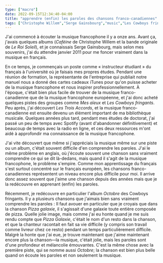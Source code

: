 ```yaml
---
type: ["macro"]
date: 2022-09-15T12:34:40-04:00
title: "apprendre (enfin) les paroles des chansons franco-canadiennes"
tags: ["Christophe Willem","Serge Gainsbourg","music","Les Cowboys fringants","Mes aïeux","Le Roi Soleil","Les Trois Accords"]
---
```

J'ai commencé à écouter la musique francophone il y a onze ans. Avant ça, j'avais quelques albums (*Caféine* de Christophe Willem et la bande originale de *Le Roi Soleil*), et je connaissais Serge Gainsbourg, mais selon mes souvenirs, j'ai du attendre janvier 2011 pour me foncer vraiment dans la musique en français. 

En ce temps, je commençais un poste comme « instructeur étudiant » du français à l'université où je faisais mes propres études. Pendant une réunion de formation, la représentante de l'entreprise qui publiait notre manuel nous a donné des cartes cadeaux iTunes pour qu'on puisse acheter de la musique francophone et nous inspirer professionnellement. À l'époque, c'était bien plus facile de trouver de la musique franco-canadienne que de la musique francophone européenne, et j'ai donc acheté quelques pistes des groupes comme *Mes aïeux* et *Les Cowboys fringants*. Peu après, j'ai découvert *Les Trois Accords*, et la musique franco-canadienne est ensuite devenu un élément important de ma bibliothèque musicale. Quelques années plus tard, pendant mes études de doctorat, j'ai passé un peu de temps avec Spotify (avant d'abandonner définitivement) et beaucoup de temps avec la radio en ligne, et ces deux ressources m'ont aidé à approfondir ma connaissance de la musique francophone. 

J'ai vite découvert que même si j'appréciais la musique même sur une piste ou un album, c'était souvent difficile d'en comprendre les paroles. J'ai le même problème en anglais, où j'écoute souvent une chanson sans vraiment comprendre ce qui se dit là-dedans, mais quand il s'agit de la musique francophone, le problème s'empire. Comme mon apprentissage du français s'est surtout concentré sur le français européen, les chansons franco-canadiennes représentent un niveau encore plus difficile pour moi. Il arrive donc assez souvent que j'aime une chanson depuis des années mais que je la redécouvre en apprenant (enfin) les paroles. 

Récemment, je redécouvre en particulier l'album *Octobre* des Cowboys fringants. Il y a plusieurs chansons que j'aimais bien sans vraiment comprendre les paroles : Il faut avouer en particuler que je croyais que dans la chanson *Pizza galaxie*, il s'agissait d'une galaxie toute entière composée de pizza. Quelle jolie image, mais comme j'ai eu honte quand je me suis rendu compte que *Pizza Galaxie*, c'était le nom d'un resto dans la chanson, et que la chanteur racontait en fait sa vie difficile (y compris son travail comme livreur chez ce resto) pendant un temps particulièrement difficile. Malgrè la honte que j'ai eue, je trouve maintenant que j'aime maintenant encore plus la chanson—la musique, c'était jolie, mais les paroles sont d'une profondeur et mélancolie émouvantes. C'est la même chose avec la première piste, qui se nomme aussi *Octobre*; la chanson est bien plus belle quand on écoute les paroles et non seulement la musique.
